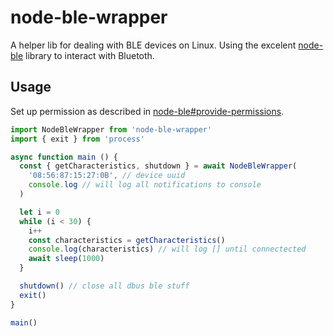 # node-ble-wrapper

A helper lib for dealing with BLE devices on Linux. Using the excelent [node-ble](https://github.com/chrvadala/node-ble) library to interact with Bluetoth.

## Usage

Set up permission as described in [node-ble#provide-permissions](https://github.com/chrvadala/node-ble#provide-permissions).

```js
import NodeBleWrapper from 'node-ble-wrapper'
import { exit } from 'process'

async function main () {
  const { getCharacteristics, shutdown } = await NodeBleWrapper(
    '08:56:87:15:27:0B', // device uuid
    console.log // will log all notifications to console
  )

  let i = 0
  while (i < 30) {
    i++
    const characteristics = getCharacteristics()
    console.log(characteristics) // will log [] until connectected
    await sleep(1000)
  }

  shutdown() // close all dbus ble stuff
  exit()
}

main()
```
